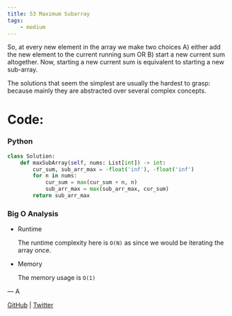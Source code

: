 ```yaml
---
title: 53 Maximum Subarray
tags:
    - medium
---
```




So, at every new element in the array we make two choices A) either add the new element to the current running sum OR B) start a new current sum altogether. Now, starting a new current sum is equivalent to starting a new sub-array.

The solutions that seem the simplest are usually the hardest to grasp: because mainly they are abstracted over several complex concepts.

# Code:

### Python

```python
class Solution:
    def maxSubArray(self, nums: List[int]) -> int:
        cur_sum, sub_arr_max = -float('inf'), -float('inf')
        for n in nums:
            cur_sum = max(cur_sum + n, n)
            sub_arr_max = max(sub_arr_max, cur_sum)
        return sub_arr_max
```

### Big O Analysis

- Runtime
    
    The runtime complexity here is `O(N)` as since we would be iterating the array once.
    
- Memory
    
    The memory usage is `O(1)`
    

— A

[GitHub](https://github.com/AtharvaKamble) | [Twitter](https://twitter.com/AtharvaKamble07)